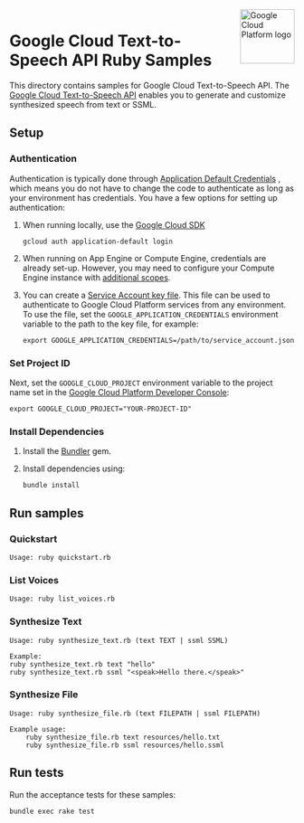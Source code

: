 <img src="https://avatars2.githubusercontent.com/u/2810941?v=3&s=96" alt="Google Cloud Platform logo" title="Google Cloud Platform" align="right" height="96" width="96"/>

# Google Cloud Text-to-Speech API Ruby Samples

This directory contains samples for Google Cloud Text-to-Speech API. The
[Google Cloud Text-to-Speech API][tts_docs] enables you to generate and
customize synthesized speech from text or SSML.

[tts_docs]: https://cloud.google.com/text-to-speech/docs/

## Setup

### Authentication

Authentication is typically done through [Application Default Credentials](https://cloud.google.com/docs/authentication#getting_credentials_for_server-centric_flow)
, which means you do not have to change the code to authenticate as long as your
environment has credentials. You have a few options for setting up
authentication:

1. When running locally, use the [Google Cloud SDK](https://cloud.google.com/sdk/)

       gcloud auth application-default login

1. When running on App Engine or Compute Engine, credentials are already set-up.
However, you may need to configure your Compute Engine instance with
[additional scopes](https://cloud.google.com/compute/docs/authentication#using).

1. You can create a [Service Account key file](https://cloud.google.com/docs/authentication#service_accounts).
This file can be used to authenticate to Google Cloud Platform services from
any environment. To use the file, set the `GOOGLE_APPLICATION_CREDENTIALS`
environment variable to the path to the key file, for example:

       export GOOGLE_APPLICATION_CREDENTIALS=/path/to/service_account.json

### Set Project ID

Next, set the `GOOGLE_CLOUD_PROJECT` environment variable to the project name
set in the
[Google Cloud Platform Developer Console](https://console.cloud.google.com):

    export GOOGLE_CLOUD_PROJECT="YOUR-PROJECT-ID"

### Install Dependencies

1. Install the [Bundler](http://bundler.io/) gem.

1. Install dependencies using:

       bundle install

## Run samples

### Quickstart

    Usage: ruby quickstart.rb

### List Voices

    Usage: ruby list_voices.rb

### Synthesize Text

    Usage: ruby synthesize_text.rb (text TEXT | ssml SSML)

    Example:
    ruby synthesize_text.rb text "hello"
    ruby synthesize_text.rb ssml "<speak>Hello there.</speak>"

### Synthesize File

    Usage: ruby synthesize_file.rb (text FILEPATH | ssml FILEPATH)

    Example usage:
        ruby synthesize_file.rb text resources/hello.txt
        ruby synthesize_file.rb ssml resources/hello.ssml

## Run tests

Run the acceptance tests for these samples:

    bundle exec rake test
